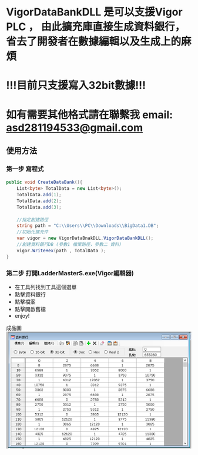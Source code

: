 # VigorDataBankDLL 是可以支援Vigor PLC ， 由此擴充庫直接生成資料銀行，省去了開發者在數據編輯以及生成上的麻煩
# !!!目前只支援寫入32bit數據!!!
# 如有需要其他格式請在聯繫我 email: asd281194533@gmail.com

## 使用方法

### 第一步 寫程式
``` C#
public void CreateDataBank(){
    List<byte> TotalData = new List<byte>();
    TotalData.add(1);
    TotalData.add(2);
    TotalData.add(3);
    
    //指定創建路徑
    string path = "C:\\Users\\PC\\Downloads\\BigData1.DB";
    //初始化擴充件
    var vigor = new VigorDataBnakDLL.VigorDataBankDLL();
    //創建資料銀行DB (參數1 檔案路徑，參數二 資料)
    vigor.WriteHex(path , TotalData );
}
```

### 第二步 打開LadderMasterS.exe(Vigor編輯器)
- 在工具列找到工具這個選單
- 點擊資料銀行
- 點擊檔案
- 點擊開啟舊檔
- enjoy!

成品圖
![image](VigorDataBnakDLL/Image/01.png)
